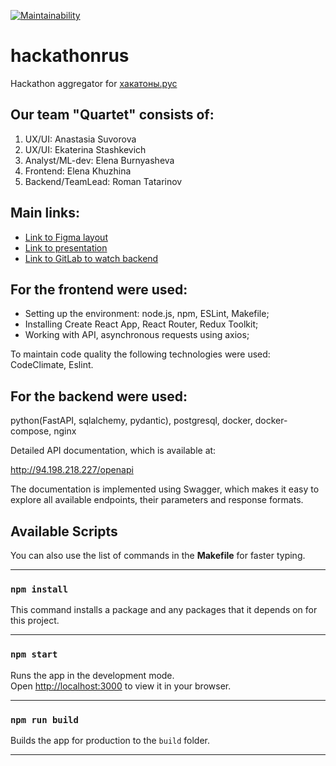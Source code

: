 [![Maintainability](https://api.codeclimate.com/v1/badges/3281022e4aecdc919ac7/maintainability)](https://codeclimate.com/github/xyzelena/hackathonrus/maintainability)

# hackathonrus

Hackathon aggregator for [хакатоны.рус](https://www.xn--80aa3anexr8c.xn--p1acf/)

## Our team "Quartet" consists of:

1. UX/UI: Anastasia Suvorova
2. UX/UI: Ekaterina Stashkevich 
3. Analyst/ML-dev: Elena Burnyasheva 
4. Frontend: Elena Khuzhina 
5. Backend/TeamLead: Roman Tatarinov

## Main links: 
* [Link to Figma layout](https://www.figma.com/design/CnTTlmMmbl3zUkY97oMBAS/%D0%9A%D0%B2%D0%B0%D1%80%D1%82%D0%B5%D1%82-%D0%A5%D0%B0%D0%BA%D0%B0%D1%82%D0%BE%D0%BD?node-id=58-2266&t=qLacBnMpufYBXrSz-0)
* [Link to presentation](https://www.figma.com/design/Ez8z5zhb7RrNvUYXS8Waoe/%D0%A5%D0%B0%D0%BA%D0%B0%D1%82%D0%BE%D0%BD-%D0%9A%D0%B2%D0%B0%D1%80%D1%82%D0%B5%D1%82-%D0%9F%D1%80%D0%B5%D0%B7%D0%B5%D0%BD%D1%82%D0%B0%D1%86%D0%B8%D1%8F-(Copy)?node-id=0-1&t=FNGw2SOgokxreUya-0)
* [Link to GitLab to watch backend](https://gitlab.com/Lodhel/hack_ru)

## For the frontend were used: 
* Setting up the environment: node.js, npm, ESLint, Makefile;
* Installing Create React App, React Router, Redux Toolkit; 
* Working with API, asynchronous requests using axios;

To maintain code quality the following technologies were used: CodeClimate, Eslint.

## For the backend were used: 
python(FastAPI, sqlalchemy, pydantic), postgresql, docker, docker-compose, nginx

Detailed API documentation, which is available at: 

http://94.198.218.227/openapi

The documentation is implemented using Swagger, which makes it easy to explore all available endpoints, their parameters and response formats.


  
## Available Scripts

You can also use the list of commands in the __Makefile__ for faster typing.

___________________

### `npm install`

This command installs a package and any packages that it depends on for this project. 

___________________

### `npm start`

Runs the app in the development mode.\
Open [http://localhost:3000](http://localhost:3000) to view it in your browser.

_______________

### `npm run build`

Builds the app for production to the `build` folder.

___________________

